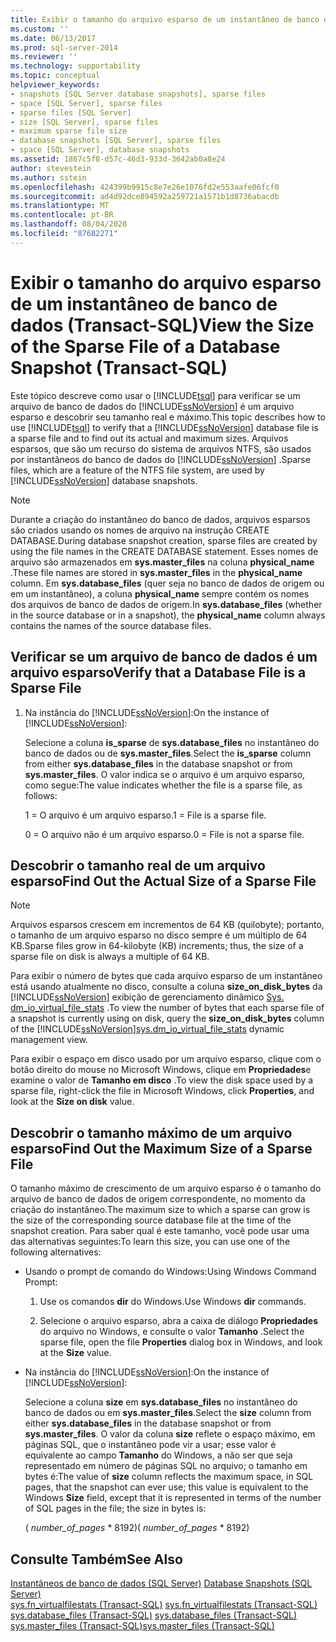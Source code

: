 ```yaml
---
title: Exibir o tamanho do arquivo esparso de um instantâneo de banco de dados (Transact-SQL) | Microsoft Docs
ms.custom: ''
ms.date: 06/13/2017
ms.prod: sql-server-2014
ms.reviewer: ''
ms.technology: supportability
ms.topic: conceptual
helpviewer_keywords:
- snapshots [SQL Server database snapshots], sparse files
- space [SQL Server], sparse files
- sparse files [SQL Server]
- size [SQL Server], sparse files
- maximum sparse file size
- database snapshots [SQL Server], sparse files
- space [SQL Server], database snapshots
ms.assetid: 1867c5f8-d57c-46d3-933d-3642ab0a8e24
author: stevestein
ms.author: sstein
ms.openlocfilehash: 424399b9915c8e7e26e1076fd2e553aafe06fcf0
ms.sourcegitcommit: ad4d92dce894592a259721a1571b1d8736abacdb
ms.translationtype: MT
ms.contentlocale: pt-BR
ms.lasthandoff: 08/04/2020
ms.locfileid: "87682271"
---
```

# <a name="view-the-size-of-the-sparse-file-of-a-database-snapshot-transact-sql"></a><span data-ttu-id="e43ed-102">Exibir o tamanho do arquivo esparso de um instantâneo de banco de dados (Transact-SQL)</span><span class="sxs-lookup"><span data-stu-id="e43ed-102">View the Size of the Sparse File of a Database Snapshot (Transact-SQL)</span></span>
  <span data-ttu-id="e43ed-103">Este tópico descreve como usar o [!INCLUDE[tsql](../../includes/tsql-md.md)] para verificar se um arquivo de banco de dados do [!INCLUDE[ssNoVersion](../../includes/ssnoversion-md.md)] é um arquivo esparso e descobrir seu tamanho real e máximo.</span><span class="sxs-lookup"><span data-stu-id="e43ed-103">This topic describes how to use [!INCLUDE[tsql](../../includes/tsql-md.md)] to verify that a [!INCLUDE[ssNoVersion](../../includes/ssnoversion-md.md)] database file is a sparse file and to find out its actual and maximum sizes.</span></span> <span data-ttu-id="e43ed-104">Arquivos esparsos, que são um recurso do sistema de arquivos NTFS, são usados por instantâneos do banco de dados do [!INCLUDE[ssNoVersion](../../includes/ssnoversion-md.md)] .</span><span class="sxs-lookup"><span data-stu-id="e43ed-104">Sparse files, which are a feature of the NTFS file system, are used by [!INCLUDE[ssNoVersion](../../includes/ssnoversion-md.md)] database snapshots.</span></span>  
  
> [!NOTE]  
>  <span data-ttu-id="e43ed-105">Durante a criação do instantâneo do banco de dados, arquivos esparsos são criados usando os nomes de arquivo na instrução CREATE DATABASE.</span><span class="sxs-lookup"><span data-stu-id="e43ed-105">During database snapshot creation, sparse files are created by using the file names in the CREATE DATABASE statement.</span></span> <span data-ttu-id="e43ed-106">Esses nomes de arquivo são armazenados em **sys.master_files** na coluna **physical_name** .</span><span class="sxs-lookup"><span data-stu-id="e43ed-106">These file names are stored in **sys.master_files** in the **physical_name** column.</span></span> <span data-ttu-id="e43ed-107">Em **sys.database_files** (quer seja no banco de dados de origem ou em um instantâneo), a coluna **physical_name** sempre contém os nomes dos arquivos de banco de dados de origem.</span><span class="sxs-lookup"><span data-stu-id="e43ed-107">In **sys.database_files** (whether in the source database or in a snapshot), the **physical_name** column always contains the names of the source database files.</span></span>  
  
## <a name="verify-that-a-database-file-is-a-sparse-file"></a><span data-ttu-id="e43ed-108">Verificar se um arquivo de banco de dados é um arquivo esparso</span><span class="sxs-lookup"><span data-stu-id="e43ed-108">Verify that a Database File is a Sparse File</span></span>  
  
1.  <span data-ttu-id="e43ed-109">Na instância do [!INCLUDE[ssNoVersion](../../includes/ssnoversion-md.md)]:</span><span class="sxs-lookup"><span data-stu-id="e43ed-109">On the instance of [!INCLUDE[ssNoVersion](../../includes/ssnoversion-md.md)]:</span></span>  
  
     <span data-ttu-id="e43ed-110">Selecione a coluna **is_sparse** de **sys.database_files** no instantâneo do banco de dados ou de **sys.master_files**.</span><span class="sxs-lookup"><span data-stu-id="e43ed-110">Select the **is_sparse** column from either **sys.database_files** in the database snapshot or from **sys.master_files**.</span></span> <span data-ttu-id="e43ed-111">O valor indica se o arquivo é um arquivo esparso, como segue:</span><span class="sxs-lookup"><span data-stu-id="e43ed-111">The value indicates whether the file is a sparse file, as follows:</span></span>  
  
     <span data-ttu-id="e43ed-112">1 = O arquivo é um arquivo esparso.</span><span class="sxs-lookup"><span data-stu-id="e43ed-112">1 = File is a sparse file.</span></span>  
  
     <span data-ttu-id="e43ed-113">0 = O arquivo não é um arquivo esparso.</span><span class="sxs-lookup"><span data-stu-id="e43ed-113">0 = File is not a sparse file.</span></span>  
  
## <a name="find-out-the-actual-size-of-a-sparse-file"></a><span data-ttu-id="e43ed-114">Descobrir o tamanho real de um arquivo esparso</span><span class="sxs-lookup"><span data-stu-id="e43ed-114">Find Out the Actual Size of a Sparse File</span></span>  
  
> [!NOTE]  
>  <span data-ttu-id="e43ed-115">Arquivos esparsos crescem em incrementos de 64 KB (quilobyte); portanto, o tamanho de um arquivo esparso no disco sempre é um múltiplo de 64 KB.</span><span class="sxs-lookup"><span data-stu-id="e43ed-115">Sparse files grow in 64-kilobyte (KB) increments; thus, the size of a sparse file on disk is always a multiple of 64 KB.</span></span>  
  
 <span data-ttu-id="e43ed-116">Para exibir o número de bytes que cada arquivo esparso de um instantâneo está usando atualmente no disco, consulte a coluna **size_on_disk_bytes** da [!INCLUDE[ssNoVersion](../../includes/ssnoversion-md.md)] exibição de gerenciamento dinâmico [Sys. dm_io_virtual_file_stats](/sql/relational-databases/system-dynamic-management-views/sys-dm-io-virtual-file-stats-transact-sql) .</span><span class="sxs-lookup"><span data-stu-id="e43ed-116">To view the number of bytes that each sparse file of a snapshot is currently using on disk, query the **size_on_disk_bytes** column of the [!INCLUDE[ssNoVersion](../../includes/ssnoversion-md.md)][sys.dm_io_virtual_file_stats](/sql/relational-databases/system-dynamic-management-views/sys-dm-io-virtual-file-stats-transact-sql) dynamic management view.</span></span>  
  
 <span data-ttu-id="e43ed-117">Para exibir o espaço em disco usado por um arquivo esparso, clique com o botão direito do mouse no Microsoft Windows, clique em **Propriedades**e examine o valor de **Tamanho em disco** .</span><span class="sxs-lookup"><span data-stu-id="e43ed-117">To view the disk space used by a sparse file, right-click the file in Microsoft Windows, click **Properties**, and look at the **Size on disk** value.</span></span>  
  
## <a name="find-out-the-maximum-size-of-a-sparse-file"></a><span data-ttu-id="e43ed-118">Descobrir o tamanho máximo de um arquivo esparso</span><span class="sxs-lookup"><span data-stu-id="e43ed-118">Find Out the Maximum Size of a Sparse File</span></span>  
 <span data-ttu-id="e43ed-119">O tamanho máximo de crescimento de um arquivo esparso é o tamanho do arquivo de banco de dados de origem correspondente, no momento da criação do instantâneo.</span><span class="sxs-lookup"><span data-stu-id="e43ed-119">The maximum size to which a sparse can grow is the size of the corresponding source database file at the time of the snapshot creation.</span></span> <span data-ttu-id="e43ed-120">Para saber qual é este tamanho, você pode usar uma das alternativas seguintes:</span><span class="sxs-lookup"><span data-stu-id="e43ed-120">To learn this size, you can use one of the following alternatives:</span></span>  
  
-   <span data-ttu-id="e43ed-121">Usando o prompt de comando do Windows:</span><span class="sxs-lookup"><span data-stu-id="e43ed-121">Using Windows Command Prompt:</span></span>  
  
    1.  <span data-ttu-id="e43ed-122">Use os comandos **dir** do Windows.</span><span class="sxs-lookup"><span data-stu-id="e43ed-122">Use Windows **dir** commands.</span></span>  
  
    2.  <span data-ttu-id="e43ed-123">Selecione o arquivo esparso, abra a caixa de diálogo **Propriedades** do arquivo no Windows, e consulte o valor **Tamanho** .</span><span class="sxs-lookup"><span data-stu-id="e43ed-123">Select the sparse file, open the file **Properties** dialog box in Windows, and look at the **Size** value.</span></span>  
  
-   <span data-ttu-id="e43ed-124">Na instância do [!INCLUDE[ssNoVersion](../../includes/ssnoversion-md.md)]:</span><span class="sxs-lookup"><span data-stu-id="e43ed-124">On the instance of [!INCLUDE[ssNoVersion](../../includes/ssnoversion-md.md)]:</span></span>  
  
     <span data-ttu-id="e43ed-125">Selecione a coluna **size** em **sys.database_files** no instantâneo do banco de dados ou em **sys.master_files**.</span><span class="sxs-lookup"><span data-stu-id="e43ed-125">Select the **size** column from either **sys.database_files** in the database snapshot or from **sys.master_files**.</span></span> <span data-ttu-id="e43ed-126">O valor da coluna **size** reflete o espaço máximo, em páginas SQL, que o instantâneo pode vir a usar; esse valor é equivalente ao campo **Tamanho** do Windows, a não ser que seja representado em número de páginas SQL no arquivo; o tamanho em bytes é:</span><span class="sxs-lookup"><span data-stu-id="e43ed-126">The value of **size** column reflects the maximum space, in SQL pages, that the snapshot can ever use; this value is equivalent to the Windows **Size** field, except that it is represented in terms of the number of SQL pages in the file; the size in bytes is:</span></span>  
  
     <span data-ttu-id="e43ed-127">( *number_of_pages* \* 8192)</span><span class="sxs-lookup"><span data-stu-id="e43ed-127">( *number_of_pages* \* 8192)</span></span>  
  
## <a name="see-also"></a><span data-ttu-id="e43ed-128">Consulte Também</span><span class="sxs-lookup"><span data-stu-id="e43ed-128">See Also</span></span>  
 <span data-ttu-id="e43ed-129">[Instantâneos de banco de dados &#40;SQL Server&#41;](database-snapshots-sql-server.md) </span><span class="sxs-lookup"><span data-stu-id="e43ed-129">[Database Snapshots &#40;SQL Server&#41;](database-snapshots-sql-server.md) </span></span>  
 <span data-ttu-id="e43ed-130">[sys.fn_virtualfilestats &#40;Transact-SQL&#41;](/sql/relational-databases/system-functions/sys-fn-virtualfilestats-transact-sql) </span><span class="sxs-lookup"><span data-stu-id="e43ed-130">[sys.fn_virtualfilestats &#40;Transact-SQL&#41;](/sql/relational-databases/system-functions/sys-fn-virtualfilestats-transact-sql) </span></span>  
 <span data-ttu-id="e43ed-131">[sys.database_files &#40;Transact-SQL&#41;](/sql/relational-databases/system-catalog-views/sys-database-files-transact-sql) </span><span class="sxs-lookup"><span data-stu-id="e43ed-131">[sys.database_files &#40;Transact-SQL&#41;](/sql/relational-databases/system-catalog-views/sys-database-files-transact-sql) </span></span>  
 [<span data-ttu-id="e43ed-132">sys.master_files &#40;Transact-SQL&#41;</span><span class="sxs-lookup"><span data-stu-id="e43ed-132">sys.master_files &#40;Transact-SQL&#41;</span></span>](/sql/relational-databases/system-catalog-views/sys-master-files-transact-sql)  
  
  

